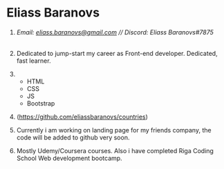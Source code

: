 # Eliass Baranovs

1. ###### Email: eliass.baranovs@gmail.com // Discord: Eliass Baranovs#7875

2. Dedicated to jump-start my career as Front-end developer. Dedicated, fast learner.
3. - HTML
   - CSS
   - JS
   - Bootstrap
4. (https://github.com/eliassbaranovs/countries)
5. Currently i am working on landing page for my friends company, the code will be added to github very soon.
6. Mostly Udemy/Coursera courses. Also i have completed Riga Coding School Web development bootcamp.
